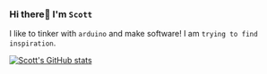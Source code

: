 ### Hi there👋 I'm `Scott`
I like to tinker with `arduino` and make software! I am ` trying to find inspiration `.

[![Scott's GitHub stats](https://github-readme-stats.vercel.app/api?username=Scott170c)](https://github.com/anuraghazra/github-readme-stats)

<!--
**Scott170c/Scott170c** is a ✨ _special_ ✨ repository because its `README.md` (this file) appears on your GitHub profile.

Here are some ideas to get you started:

- 🔭 I’m currently working on ...
- 🌱 I’m currently learning ...
- 👯 I’m looking to collaborate on ...
- 🤔 I’m looking for help with ...
- 💬 Ask me about ...
- 📫 How to reach me: ...
- 😄 Pronouns: ...
- ⚡ Fun fact: ...
-->
